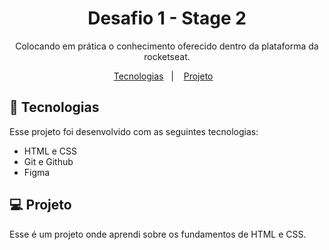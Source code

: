 <h1 align="center"> Desafio 1 - Stage 2 </h1>

<p align="center">
Colocando em prática o conhecimento oferecido dentro da plataforma da rocketseat.
</p>

<p align="center">
  <a href="#-tecnologias">Tecnologias</a>&nbsp;&nbsp;&nbsp;|&nbsp;&nbsp;&nbsp;
  <a href="#-projeto">Projeto</a>&nbsp;&nbsp;&nbsp;

<br>


## 🚀 Tecnologias

Esse projeto foi desenvolvido com as seguintes tecnologias:

- HTML e CSS
- Git e Github
- Figma

## 💻 Projeto

Esse é um projeto onde aprendi sobre os fundamentos de HTML e CSS.


